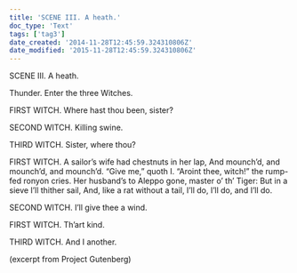 ```yaml
---
title: 'SCENE III. A heath.'
doc_type: 'Text'
tags: ['tag3']
date_created: '2014-11-28T12:45:59.324310806Z'
date_modified: '2015-11-28T12:45:59.324310806Z'
---
```


SCENE III. A heath.

Thunder. Enter the three Witches.

FIRST WITCH.
Where hast thou been, sister?

SECOND WITCH.
Killing swine.

THIRD WITCH.
Sister, where thou?

FIRST WITCH.
A sailor’s wife had chestnuts in her lap,
And mounch’d, and mounch’d, and mounch’d. “Give me,” quoth I.
“Aroint thee, witch!” the rump-fed ronyon cries.
Her husband’s to Aleppo gone, master o’ th’ Tiger:
But in a sieve I’ll thither sail,
And, like a rat without a tail,
I’ll do, I’ll do, and I’ll do.

SECOND WITCH.
I’ll give thee a wind.

FIRST WITCH.
Th’art kind.

THIRD WITCH.
And I another. 

(excerpt from Project Gutenberg)